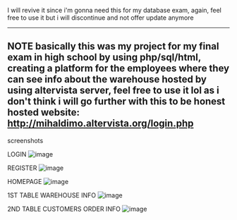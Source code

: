 I will revive it since i'm gonna need this for my database exam, again, feel free to use it but i will discontinue and not offer update anymore

---
**NOTE**
basically this was my project for my final exam in high school by using php/sql/html, creating a platform for the employees where they can see info about the warehouse
hosted by using altervista server, feel free to use it lol as i don't think i will go further with this to be honest
hosted website: http://mihaldimo.altervista.org/login.php
---


screenshots

LOGIN
![image](https://user-images.githubusercontent.com/62386208/134526596-d9764509-c3e2-4b5a-b6f7-5f9715538d60.png)


REGISTER
![image](https://user-images.githubusercontent.com/62386208/134526763-cea3af01-2d06-44e3-80c8-ab117cb30465.png)


HOMEPAGE
![image](https://user-images.githubusercontent.com/62386208/134526846-013e67a8-59ee-4fdc-a869-4dae30c6d8d9.png)


1ST TABLE WAREHOUSE INFO
![image](https://user-images.githubusercontent.com/62386208/134526917-1143a25b-c791-4320-95ba-b56324544d9d.png)


2ND TABLE CUSTOMERS ORDER INFO
![image](https://user-images.githubusercontent.com/62386208/134527009-5419ddf4-be30-4814-adea-f82aed41eb00.png)
